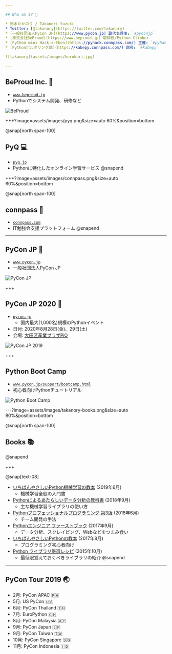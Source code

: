 ```yaml
---

## Who am I? 👤

* 鈴木たかのり / Takanori Suzuki
* Twitter: [@takanory](https://twitter.com/takanory)
* [一般社団法人PyCon JP](https://www.pycon.jp) 副代表理事: `#pyconjp`
* [株式会社BeProud](https://www.beproud.jp) 取締役/Python Climber
* [Python mini Hack-a-thon](https://pyhack.connpass.com/) 主催: `#pyhack`
* [Pythonボルダリング部](https://kabepy.connpass.com/) 部長: `#kabepy`

![takanory](assets/images/kurokuri.jpg)

---
```


## BeProud Inc. 🏢

* [`www.beproud.jp`](https://www.beproud.jp/)
* Pythonでシステム開発、研修など

![BeProud](assets/images/beproud.png)

+++?image=assets/images/pyq.png&size=auto 60%&position=bottom

@snap[north span-100]
## PyQ 💻

* [`pyq.jp`](https://pyq.jp/)
* Pythonに特化したオンライン学習サービス
@snapend

+++?image=assets/images/connpass.png&size=auto 60%&position=bottom

@snap[north span-100]
## connpass 🤝

* [`connpass.com`](https://connpass.com/)
* IT勉強会支援プラットフォーム
@snapend

---

## PyCon JP 🐍

* [`www.pycon.jp`](https://www.pycon.jp/)
* 一般社団法人PyCon JP

![PyCon JP](assets/images/pyconjp_logo.png)

+++

## PyCon JP 2020 🎫

* [`pycon.jp`](https://pycon.jp/)
  * 国内最大(1,000名)規模のPythonイベント
* 日付: 2020年8月28日(金)、29日(土)
* 会場: [大田区産業プラザPiO](https://www.pio-ota.net/)

![PyCon JP 2019](assets/images/pyconjp2019.png)

+++

## Python Boot Camp

* [`www.pycon.jp/support/bootcamp.html`](https://www.pycon.jp/support/bootcamp.html)
* 初心者向けPythonチュートリアル

![Python Boot Camp](assets/images/python-boot-camp-logo.png)

---?image=assets/images/takanory-books.png&size=auto 80%&position=bottom

@snap[north span-100]
## Books 📚
@snapend

+++

@snap[text-08]
* [いちばんやさしいPython機械学習の教本](https://book.impress.co.jp/books/1118101072) (2019年6月)
  * 機械学習全般の入門書
* [Pythonによるあたらしいデータ分析の教科書](https://www.seshop.com/product/detail/22028) (2018年9月)
  * 主な機械学習ライブラリの使い方
* [Pythonプロフェッショナルプログラミング 第3版](https://www.shuwasystem.co.jp/products/7980html/5382.html) (2018年6月)
  * チーム開発の手法
* [Pythonエンジニア ファーストブック](https://gihyo.jp/book/2017/978-4-7741-9222-2) (2017年9月)
  * データ分析、スクレイピング、Webなどをつまみ食い
* [いちばんやさしいPythonの教本](https://book.impress.co.jp/books/1116101151) (2017年8月)
  * プログラミング初心者向け
* [Python ライブラリ厳選レシピ](https://gihyo.jp/book/2015/978-4-7741-7707-6) (2015年10月)
  * 最低限覚えておくべきライブラリの紹介
@snapend

---

## PyCon Tour 2019 🌏

* 2月: PyCon APAC 🇵🇭
* 5月: US PyCon 🇺🇸
* 6月: PyCon Thailand 🇹🇭
* 7月: EuroPython 🇨🇭
* 8月: PyCon Malaysia 🇲🇾
* 9月: PyCon Japan 🇯🇵
* 9月: PyCon Taiwan 🇹🇼
* 10月: PyCon Singapore 🇸🇬
* 11月: PyCon Indonesia 🇮🇩
